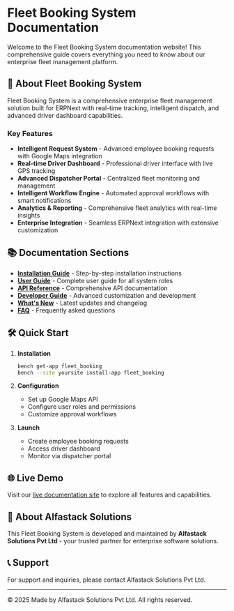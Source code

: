 # Fleet Booking System Documentation

Welcome to the Fleet Booking System documentation website! This comprehensive guide covers everything you need to know about our enterprise fleet management platform.

## 🚗 About Fleet Booking System

Fleet Booking System is a comprehensive enterprise fleet management solution built for ERPNext with real-time tracking, intelligent dispatch, and advanced driver dashboard capabilities.

### Key Features
- **Intelligent Request System** - Advanced employee booking requests with Google Maps integration
- **Real-time Driver Dashboard** - Professional driver interface with live GPS tracking
- **Advanced Dispatcher Portal** - Centralized fleet monitoring and management
- **Intelligent Workflow Engine** - Automated approval workflows with smart notifications
- **Analytics & Reporting** - Comprehensive fleet analytics with real-time insights
- **Enterprise Integration** - Seamless ERPNext integration with extensive customization

## 📚 Documentation Sections

- **[Installation Guide](installation.html)** - Step-by-step installation instructions
- **[User Guide](user-guide.html)** - Complete user guide for all system roles
- **[API Reference](api.html)** - Comprehensive API documentation
- **[Developer Guide](developer-guide.html)** - Advanced customization and development
- **[What's New](changelog.html)** - Latest updates and changelog
- **[FAQ](faq.html)** - Frequently asked questions

## 🛠️ Quick Start

1. **Installation**
   ```bash
   bench get-app fleet_booking
   bench --site yoursite install-app fleet_booking
   ```

2. **Configuration**
   - Set up Google Maps API
   - Configure user roles and permissions
   - Customize approval workflows

3. **Launch**
   - Create employee booking requests
   - Access driver dashboard
   - Monitor via dispatcher portal

## 🌐 Live Demo

Visit our [live documentation site](https://alfastack-in.github.io/fleet_booking/) to explore all features and capabilities.

## 🏢 About Alfastack Solutions

This Fleet Booking System is developed and maintained by **Alfastack Solutions Pvt Ltd** - your trusted partner for enterprise software solutions.

## 📞 Support

For support and inquiries, please contact Alfastack Solutions Pvt Ltd.

---

© 2025 Made by Alfastack Solutions Pvt Ltd. All rights reserved.
